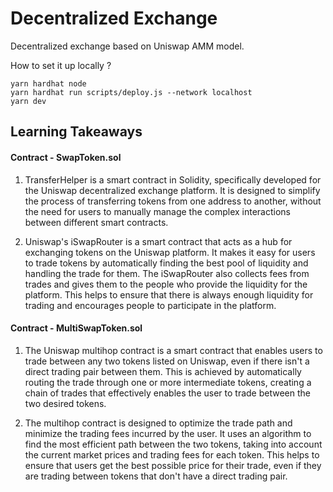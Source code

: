 # Decentralized Exchange

Decentralized exchange based on Uniswap AMM model.

How to set it up locally ?

```
yarn hardhat node
yarn hardhat run scripts/deploy.js --network localhost
yarn dev
```

## Learning Takeaways

#### Contract - SwapToken.sol

1. TransferHelper is a smart contract in Solidity, specifically developed for the Uniswap decentralized exchange platform. It is designed to simplify the process of transferring tokens from one address to another, without the need for users to manually manage the complex interactions between different smart contracts.

2. Uniswap's iSwapRouter is a smart contract that acts as a hub for exchanging tokens on the Uniswap platform. It makes it easy for users to trade tokens by automatically finding the best pool of liquidity and handling the trade for them. The iSwapRouter also collects fees from trades and gives them to the people who provide the liquidity for the platform. This helps to ensure that there is always enough liquidity for trading and encourages people to participate in the platform.

#### Contract - MultiSwapToken.sol

1. The Uniswap multihop contract is a smart contract that enables users to trade between any two tokens listed on Uniswap, even if there isn't a direct trading pair between them. This is achieved by automatically routing the trade through one or more intermediate tokens, creating a chain of trades that effectively enables the user to trade between the two desired tokens.

2. The multihop contract is designed to optimize the trade path and minimize the trading fees incurred by the user. It uses an algorithm to find the most efficient path between the two tokens, taking into account the current market prices and trading fees for each token. This helps to ensure that users get the best possible price for their trade, even if they are trading between tokens that don't have a direct trading pair.

```

```
